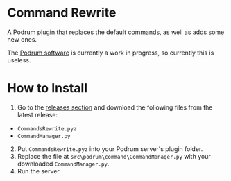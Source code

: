 # Command Rewrite
A Podrum plugin that replaces the default commands, as well as adds some new ones.

The [Podrum software](https://github.com/Podrum/Podrum) is currently a work in progress, so currently this is useless.

# How to Install
1. Go to the [releases section](https://github.com/plun1331/PodrumCommandRewrite/releases) and download the following files from the latest release:
  
  - `CommandsRewrite.pyz`
  - `CommandManager.py`
  
2. Put `CommandsRewrite.pyz` into your Podrum server's plugin folder.
3. Replace the file at `src\podrum\command\CommandManager.py` with your downloaded `CommandManager.py`.
4. Run the server.

